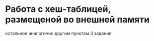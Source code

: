 # Работа с хеш-таблицей, размещеной во внешней памяти
остальное аналогично другим пунктам 3 задания
